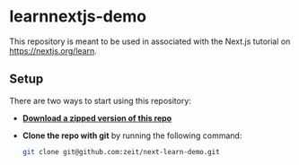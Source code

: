 # learnnextjs-demo

This repository is meant to be used in associated with the Next.js tutorial on https://nextjs.org/learn.

## Setup

There are two ways to start using this repository:

- [**Download a zipped version of this repo**](https://github.com/zeit/next-learn-demo/archive/master.zip)

- **Clone the repo with git** by running the following command:
  ```bash
  git clone git@github.com:zeit/next-learn-demo.git
  ```
